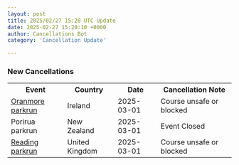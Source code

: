 ```yaml
---
layout: post
title: 2025/02/27 15:20 UTC Update
date: 2025-02-27 15:20:10 +0000
author: Cancellations Bot
category: 'Cancellation Update'

---
```


<h3>New Cancellations</h3>
<div class='hscrollable'>
<table style='width: 100%'>
    <tr>
        <th>Event</th>
        <th>Country</th>
        <th>Date</th>
        <th>Cancellation Note</th>
    </tr>
    <tr>
        <td><a href="https://www.parkrun.ie/oranmore">Oranmore parkrun</a></td>
        <td>Ireland</td>
        <td>2025-03-01</td>
        <td>Course unsafe or blocked</td>
    </tr>
    <tr>
        <td>Porirua parkrun</td>
        <td>New Zealand</td>
        <td>2025-03-01</td>
        <td>Event Closed</td>
    </tr>
    <tr>
        <td><a href="https://www.parkrun.org.uk/reading">Reading parkrun</a></td>
        <td>United Kingdom</td>
        <td>2025-03-01</td>
        <td>Course unsafe or blocked</td>
    </tr>
</table>
</div>
